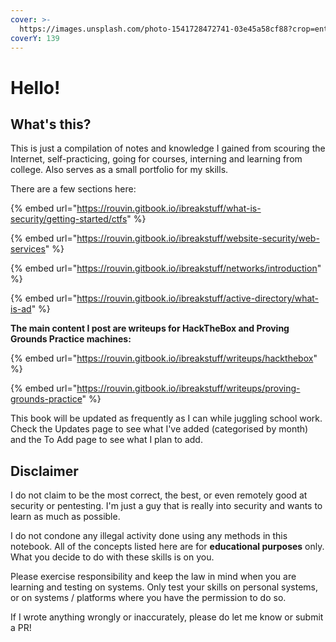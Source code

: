 ```yaml
---
cover: >-
  https://images.unsplash.com/photo-1541728472741-03e45a58cf88?crop=entropy&cs=srgb&fm=jpg&ixid=MnwxOTcwMjR8MHwxfHNlYXJjaHwzfHxoYWNraW5nfGVufDB8fHx8MTY4Mjg0NjkwMA&ixlib=rb-4.0.3&q=85
coverY: 139
---
```


# Hello!

## What's this?

This is just a compilation of notes and knowledge I gained from scouring the Internet, self-practicing, going for courses, interning and learning from college. Also serves as a small portfolio for my skills.&#x20;

There are a few sections here:

{% embed url="https://rouvin.gitbook.io/ibreakstuff/what-is-security/getting-started/ctfs" %}

{% embed url="https://rouvin.gitbook.io/ibreakstuff/website-security/web-services" %}

{% embed url="https://rouvin.gitbook.io/ibreakstuff/networks/introduction" %}



{% embed url="https://rouvin.gitbook.io/ibreakstuff/active-directory/what-is-ad" %}

**The main content I post are  writeups for HackTheBox and Proving Grounds Practice machines:**

{% embed url="https://rouvin.gitbook.io/ibreakstuff/writeups/hackthebox" %}

{% embed url="https://rouvin.gitbook.io/ibreakstuff/writeups/proving-grounds-practice" %}

This book will be updated as frequently as I can while juggling school work. Check the Updates page to see what I've added (categorised by month) and the To Add page to see what I plan to add.

## Disclaimer

I do not claim to be the most correct, the best, or even remotely good at security or pentesting. I'm just a guy that is really into security and wants to learn as much as possible.

I do not condone any illegal activity done using any methods in this notebook. All of the concepts listed here are for **educational purposes** only. What you decide to do with these skills is on you.&#x20;

Please exercise responsibility and keep the law in mind when you are learning and testing on systems. Only test your skills on personal systems, or on systems / platforms where you have the permission to do so.

If I wrote anything wrongly or inaccurately, please do let me know or submit a PR!&#x20;
